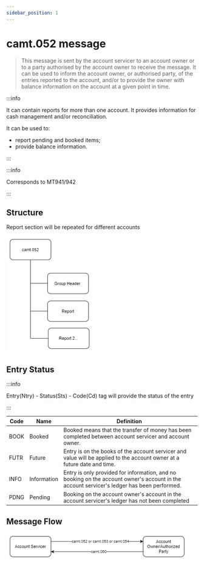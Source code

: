 ```yaml
---
sidebar_position: 1
---
```


# camt.052 message

> This message is sent by the account servicer to an account owner or to a party authorised by the account owner to receive the message. It can be used to inform the account owner, or authorised party, of the entries reported to the account, and/or to provide the owner with balance information on the account at a given point in time.

:::info

It can contain reports for more than one account. It provides information for cash management and/or reconciliation.

It can be used to:

- report pending and booked items;
- provide balance information.

:::

:::info

Corresponds to MT941/942

:::

## Structure

Report section will be repeated for different accounts

![Structure](./img/camt.052.structure.png)

## Entry Status

:::info

Entry(Ntry) - Status(Sts) - Code(Cd) tag will provide the status of the entry

:::

| Code | Name        | Definition                                                                                                                                 |
| ---- | ----------- | ------------------------------------------------------------------------------------------------------------------------------------------ |
| BOOK | Booked      | Booked means that the transfer of money has been completed between account servicer and account owner.                                     |
| FUTR | Future      | Entry is on the books of the account servicer and value will be applied to the account owner at a future date and time.                    |
| INFO | Information | Entry is only provided for information, and no booking on the account owner's account in the account servicer's ledger has been performed. |
| PDNG | Pending     | Booking on the account owner's account in the account servicer's ledger has not been completed                                             |

## Message Flow

![Message Flow](./img/camt.052.053.054.060.png)
